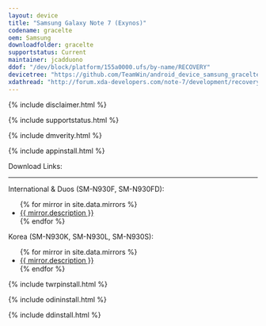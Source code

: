 ```yaml
---
layout: device
title: "Samsung Galaxy Note 7 (Exynos)"
codename: gracelte
oem: Samsung
downloadfolder: gracelte
supportstatus: Current
maintainer: jcadduono
ddof: "/dev/block/platform/155a0000.ufs/by-name/RECOVERY"
devicetree: "https://github.com/TeamWin/android_device_samsung_gracelte"
xdathread: "http://forum.xda-developers.com/note-7/development/recovery-official-twrp-galaxy-note-7-t3446047"
---
```


{% include disclaimer.html %}

{% include supportstatus.html %}

{% include dmverity.html %}

{% include appinstall.html %}

<div class='page-heading'>Download Links:</div>
<hr />
<p class="text">International &amp; Duos (SM-N930F, SM-N930FD):</p>
<ul>
{% for mirror in site.data.mirrors %}
  <li>
    <a href="{{ mirror.baseurl }}gracelte">
      {{ mirror.description }}
    </a>
  </li>
{% endfor %}
</ul>
<p class="text">Korea (SM-N930K, SM-N930L, SM-N930S):</p>
<ul>
{% for mirror in site.data.mirrors %}
  <li>
    <a href="{{ mirror.baseurl }}graceltekor">
      {{ mirror.description }}
    </a>
  </li>
{% endfor %}
</ul>

{% include twrpinstall.html %}

{% include odininstall.html %}

{% include ddinstall.html %}
